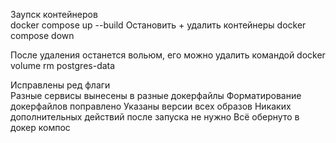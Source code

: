 Заупск контейнеров  
docker compose up --build
Остановить + удалить контейнеры
docker compose down

После удаления останется вольюм, его можно удалить командой docker volume rm postgres-data

Исправлены ред флаги  
Разные сервисы вынесены в разные докерфайлы
Форматирование докерфайлов поправлено
Указаны версии всех образов
Никаких дополнительных действий после запуска не нужно
Всё обернуто в докер компос
